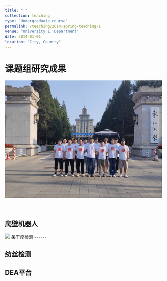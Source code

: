 ```yaml
---
title: " "
collection: teaching
type: "Undergraduate course"
permalink: /teaching/2014-spring-teaching-1
venue: "University 1, Department"
date: 2014-01-01
location: "City, Country"
---
```


课题组研究成果
======
<img src='/images/500x300.png'>
<br>
<br>
<br>

爬壁机器人
------
<img src='/images/2023.png'>
条干度检测
------

纺丝检测
------

DEA平台
------
